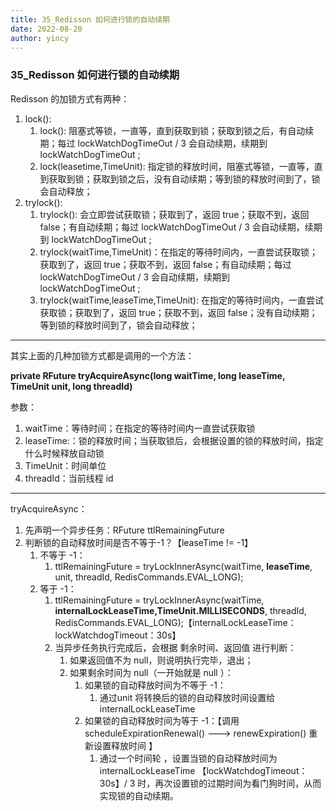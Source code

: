 ```yaml
---
title: 35_Redisson 如何进行锁的自动续期
date: 2022-08-20
author: yincy
---
```




### 35_Redisson 如何进行锁的自动续期

Redisson 的加锁方式有两种：

1. lock():  
   1. lock(): 阻塞式等锁，一直等，直到获取到锁；获取到锁之后，有自动续期；每过 lockWatchDogTimeOut / 3 会自动续期，续期到 lockWatchDogTimeOut ;
   2. lock(leasetime,TimeUnit): 指定锁的释放时间，阻塞式等锁，一直等，直到获取到锁；获取到锁之后，没有自动续期；等到锁的释放时间到了，锁会自动释放；
2. trylock():
   1. trylock(): 会立即尝试获取锁；获取到了，返回 true；获取不到，返回 false；有自动续期；每过 lockWatchDogTimeOut / 3 会自动续期，续期到 lockWatchDogTimeOut ;
   2. trylock(waitTime,TimeUnit)：在指定的等待时间内，一直尝试获取锁；获取到了，返回 true；获取不到，返回 false；有自动续期；每过 lockWatchDogTimeOut / 3 会自动续期，续期到 lockWatchDogTimeOut ;
   3. trylock(waitTime,leaseTime,TimeUnit): 在指定的等待时间内，一直尝试获取锁；获取到了，返回 true；获取不到，返回 false；没有自动续期；等到锁的释放时间到了，锁会自动释放；

---

其实上面的几种加锁方式都是调用的一个方法：

**private <T> RFuture<Long> tryAcquireAsync(long waitTime, long leaseTime, TimeUnit unit, long threadId)** 

参数：

1. waitTime：等待时间；在指定的等待时间内一直尝试获取锁
2. leaseTime:：锁的释放时间；当获取锁后，会根据设置的锁的释放时间，指定什么时候释放自动锁
3. TimeUnit：时间单位
4. threadId：当前线程 id

---

tryAcquireAsync：

1. 先声明一个异步任务：RFuture<Long> ttlRemainingFuture
2. 判断锁的自动释放时间是否不等于-1？【leaseTime != -1】
   1. 不等于 -1：
      1. ttlRemainingFuture = tryLockInnerAsync(waitTime, **leaseTime**, unit, threadId, RedisCommands.EVAL_LONG);
   2. 等于 -1：
      1. ttlRemainingFuture = tryLockInnerAsync(waitTime, **internalLockLeaseTime,TimeUnit.MILLISECONDS**, threadId, RedisCommands.EVAL_LONG);【internalLockLeaseTime：lockWatchdogTimeout：30s】
      2. 当异步任务执行完成后，会根据 剩余时间、返回值 进行判断：
         1. 如果返回值不为 null，则说明执行完毕，退出；
         2. 如果剩余时间为 null（一开始就是 null ）：
            1. 如果锁的自动释放时间为不等于 -1：
               1. 通过unit 将转换后的锁的自动释放时间设置给 internalLockLeaseTime
            2. 如果锁的自动释放时间为等于 -1：【调用 scheduleExpirationRenewal() ---> renewExpiration() 重新设置释放时间 】
               1. 通过一个时间轮 ，设置当锁的自动释放时间为 internalLockLeaseTime 【lockWatchdogTimeout：30s】/ 3 时，再次设置锁的过期时间为看门狗时间，从而实现锁的自动续期。



